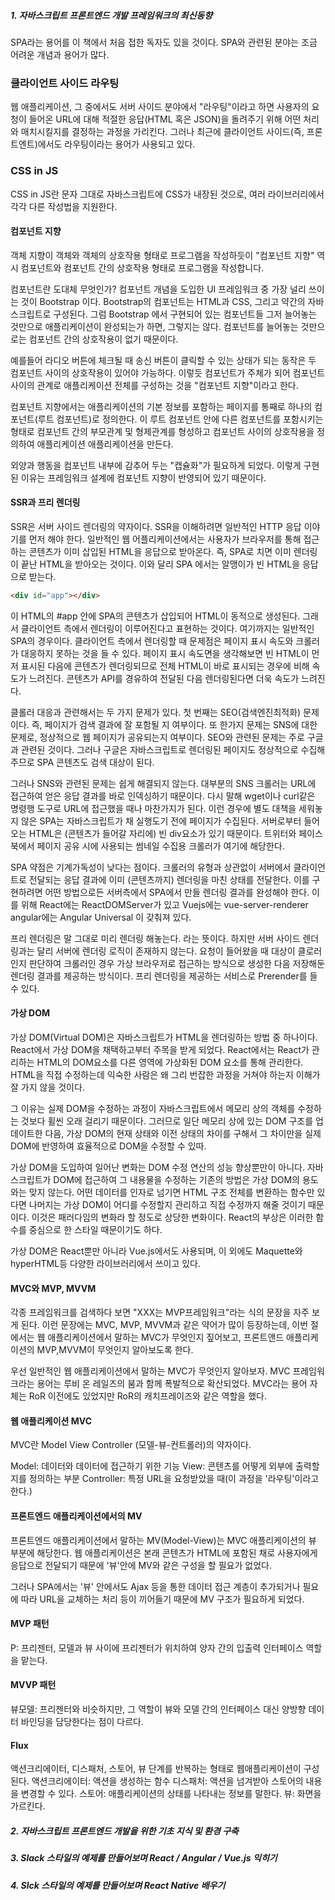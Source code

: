 ##### 1. 자바스크립트 프론트엔드 개발 프레임워크의 최신동향
SPA라는 용어를 이 책에서 처음 접한 독자도 있을 것이다.
SPA와 관련된 분야는 조금 어려운 개념과 용어가 많다.

### 클라이언트 사이드 라우팅
웹 애플리케이션, 그 중에서도 서버 사이드 분야에서 "라우팅"이라고 하면 사용자의 요청이 들어온 URL에 대해 적절한 응답(HTML 혹은 JSON)을 돌려주기 위해 어떤 처리와 매치시킬지를 결정하는 과정을 가리킨다. 그러나 최근에 클라이언트 사이드(즉, 프론트엔트)에서도 라우팅이라는 용어가 사용되고 있다.

### CSS in JS
CSS in JS란 문자 그대로 자바스크립트에 CSS가 내장된 것으로, 여러 라이브러리에서 각각 다른 작성법을 지원한다. 

#### 컴포넌트 지향
객체 지향이 객체와 객체의 상호작용 형태로 프로그램을 작성하듯이 "컴포넌트 지향" 역시 컴포넌트와 컴포넌트 간의 상호작용 형태로 프로그램을 작성합니다. 

컴포넌트란 도대체 무엇인가?
컴포넌트 개념을 도입한 UI 프레임워크 중 가장 널리 쓰이는 것이 Bootstrap 이다. Bootstrap의 컴포넌트는 HTML과 CSS, 그리고 약간의 자바스크립트로 구성된다. 그럼 Bootstrap 에서 구현되어 있는 컴포넌트들 그저 늘어놓는 것만으로 애플리케이션이 완성되는가 하면, 그렇지는 않다. 컴포넌트를 늘어놓는 것만으로는 컴포넌트 간의 상호작용이 없기 때문이다. 

예를들어 라디오 버튼에 체크될 때 송신 버튼이 클릭할 수 있는 상태가 되는 동작은 두 컴포넌트 사이의 상호작용이 있어야 가능하다. 이렇듯 컴포넌트가 주체가 되어 컴포넌트 사이의 관계로 애플리케이션 전체를 구성하는 것을 "컴포넌트 지향"이라고 한다. 

컴포넌트 지향에서는 애플리케이션의 기본 정보를 포함하는 페이지를 통째로 하나의 컴포넌트(루트 컴포넌트)로 정의한다. 이 루트 컴포넌트 안에 다른 컴포넌트를 포함시키는 형태로 컴포넌트 간의 부모관계 및 형제관계를 형성하고 컴포넌트 사이의 상호작용을 정의하여 애플리케이션 애플리케이션을 만든다.

외양과 행동을 컴포넌트 내부에 감추어 두는 "캡슐화"가 필요하게 되었다. 이렇게 구현된 이유는 프레임워크 설계에 컴포넌트 지향이 반영되어 있기 때문이다. 

#### SSR과 프리 렌더링
SSR은 서버 사이드 렌더링의 약자이다. SSR을 이해하려면 일반적인 HTTP 응답 이야기를 먼저 해야 한다. 일반적인 웹 어플리케이션에서는 사용자가 브라우저를 통해 접근하는 콘텐츠가 이미 삽입된 HTML을 응답으로 받아온다. 즉, SPA로 치면 이미 렌더링이 끝난 HTML을 받아오는 것이다. 이와 달리 SPA 에서는 알맹이가 빈 HTML을 응답으로 받는다. 

```html
<div id="app"></div>
```

이 HTML의 #app 안에 SPA의 콘텐츠가 삽입되어 HTML이 동적으로 생성된다. 그래서 클라이언트 측에서 렌더링이 이루어진다고 표현하는 것이다.
여기까지는 일반적인 SPA의 경우이다. 클라이언트 측에서 렌더링할 때 문제점은 페이지 표시 속도와 크롤러가 대응하지 못하는 것을 들 수 있다. 페이지 표시 속도면을 생각해보면 빈 HTML이 먼저 표시된 다음에 콘텐츠가 렌더링되므로 전체 HTML이 바로 표시되는 경우에 비해 속도가 느려진다. 콘텐츠가 API를 경유하여 전달된 다음 렌더링된다면 더욱 속도가 느려진다. 

클롤러 대응과 관련해서는 두 가지 문제가 있다. 첫 번째는 SEO(검색엔진최적화) 문제이다. 즉, 페이지가 검색 결과에 잘 포함될 지 여부이다. 또 한가지 문제는 SNS에 대한 문제로, 정상적으로 웹 페이지가 공유되는지 여부이다. SEO와 관련된 문제는 주로 구글과 관련된 것이다. 그러나 구글은 자바스크립트로 렌더링된 페이지도 정상적으로 수집해 주므로 SPA 콘텐츠도 검색 대상이 된다. 

그러나 SNS와 관련된 문제는 쉽게 해결되지 않는다. 대부분의 SNS 크롤러는 URL에 접근하여 얻은 응답 결과를 바로 인덱싱하기 때문이다. 
다시 말해 wget이나 curl같은 명령행 도구로 URL에 접근했을 때나 마찬가지가 된다. 이런 경우에 별도 대책을 세워놓지 않은 SPA는 자바스크립트가 채 실행도기 전에 페이지가 수집된다. 서버로부터 들어오는 HTML은 (콘텐츠가 들어갈 자리에) 빈 div요소가 있기 때문이다. 트위터와 페이스북에서 페이지 공유 시에 사용되는 썸네일 수집용 크롤러가 여기에 해당한다. 

SPA 약점은 기계가독성이 낮다는 점이다. 크롤러의 유형과 상관없이 서버에서 클라이언트로 전달되는 응답 결과에 이미 (콘텐츠까지) 렌더링을 마친 상태를 전달한다. 
이를 구현하려면 어떤 방법으로든 서버측에서 SPA에서 만들 렌더링 결과를 완성해야 한다. 이를 위해 React에는 ReactDOMServer가 있고 Vuejs에는 vue-server-renderer angular에는 Angular Universal 이 갖춰져 있다.

프리 렌더링은 말 그대로 미리 렌더링 해놓는다. 라는 뜻이다. 하지만 서버 사이드 렌더링과는 달리 서버에 렌더링 로직이 존재하지 않는다. 요청이 들어왔을 때 대상이 클로러인지 판단하여 크롤러인 경우 가상 브라우저로 접근하는 방식으로 생성한 다음 저장해둔 렌더링 결과를 제공하는 방식이다. 프리 렌더링을 제공하는 서비스로 Prerender를 들 수 있다. 

#### 가상 DOM
가상 DOM(Virtual DOM)은 자바스크립트가 HTML을 렌더링하는 방법 중 하나이다. React에서 가상 DOM을 채택하고부터 주목을 받게 되었다. React에서는 React가 관리하는 HTML의 DOM요소를 다른 영역에 가상화된 DOM 요소를 통해 관리한다. HTML을 직접 수정하는데 익숙한 사람은 왜 그리 번잡한 과정을 거쳐야 하는지 이해가 잘 가지 않을 것이다. 

그 이유는 실제 DOM을 수정하는 과정이 자바스크립트에서 메모리 상의 객체를 수정하는 것보다 휠씬 오래 걸리기 때문이다. 그러므로 일단 메모리 상에 있는 DOM 구조를 업데이트한 다음, 가상 DOM의 현재 상태와 이전 상태의 차이를 구해서 그 차이만을 실제 DOM에 반영하여 효율적으로 DOM을 수정할 수 있따.

가상 DOM을 도입하여 일어난 변화는 DOM 수정 연산의 성능 향상뿐만이 아니다. 자바스크립트가 DOM에 접근하여 그 내용물을 수정하는 기존의 방법은 가상 DOM의 용도와는 맞지 않는다. 어떤 데이터를 인자로 넘기면 HTML 구조 전체를 변환하는 함수만 있다면 나머지는 가상 DOM이 어디를 수정할지 관리하고 직접 수정까지 해줄 것이기 때문이다. 이것은 패러다임의 변화라 할 정도로 상당한 변화이다. React의 부상은 이러한 함수를 중심으로 한 스타일 때문이기도 하다. 

가상 DOM은 React뿐만 아니라 Vue.js에서도 사용되며, 이 외에도 Maquette와 hyperHTML등 다양한 라이브러리에서 쓰이고 있다. 

#### MVC와 MVP, MVVM
각종 프레임워크를 검색하다 보면 "XXX는 MVP프레임워크"라는 식의 문장을 자주 보게 된다. 이런 문장에는 MVC, MVP, MVVM과 같은 약어가 많이 등장하는데, 이번 절에서는 웹 애플리케이션에서 말하는 MVC가 무엇인지 짚어보고, 프론트앤드 애플리케이션의 MVP,MVVM이 무엇인지 알아보도록 한다. 

우선 일반적인 웹 애플리케이션에서 말하는 MVC가 무엇인지 알아보자. MVC 프레임워크라는 용어는 루비 온 레일즈의 붐과 함께 폭발적으로 확산되었다. MVC라는 용어 자체는 RoR 이전에도 있었지만 RoR의 캐치프레이즈와 같은 역할을 했다. 

#### 웹 애플리케이션 MVC
MVC란 Model View Controller (모델-뷰-컨트롤러)의 약자이다. 

Model: 데이터와 데이터에 접근하기 위한 기능
View: 콘텐츠를 어떻게 외부에 출력할지를 정의하는 부분
Controller: 특정 URL을 요청받았을 때(이 과정을 '라우팅'이라고 한다.)

#### 프론트엔드 애플리케이션에서의 MV
프론트엔드 애플리케이션에서 말하는 MV(Model-View)는 MVC 애플리케이션의 뷰 부분에 해당한다. 웹 애플리케이션은 본래 콘텐츠가 HTML에 포함된 채로 사용자에게 응답으로 전달되기 때문에 '뷰'안에 MV와 같은 구성을 할 필요가 없었다. 

그러나 SPA에서는 '뷰' 안에서도 Ajax 등을 통한 데이터 접근 계층이 추가되거나 필요에 따라 URL을 교체하는 처리 등이 끼어들기 때문에 MV 구조가 필요하게 되었다.

#### MVP 패턴
P: 프리젠터, 모델과 뷰 사이에 프리젠터가 위치하여 양자 간의 입출력 인터페이스 역할을 맡는다. 

#### MVVP 패턴
뷰모델: 프리젠터와 비슷하지만, 그 역할이 뷰와 모델 간의 인터페이스 대신 양방향 데이터 바인딩을 담당한다는 점이 다르다. 

#### Flux 
액션크리에이터, 디스패처, 스토어, 뷰 단계를 반복하는 형태로 웹애플리케이션이 구성된다. 
액션크리에이터: 액션을 생성하는 함수
디스패처: 액션을 넘겨받아 스토어의 내용을 변경할 수 있다. 
스토어: 애플리케이션의 상태를 나타내는 정보를 말한다. 
뷰: 화면을 가르킨다. 



##### 2. 자바스크립트 프론트엔드 개발을 위한 기초 지식 및 환경 구축

##### 3. Slack 스타일의 예제를 만들어보며 React / Angular / Vue.js 익히기

##### 4. Slck 스타일의 예제를 만들어보며 React Native 배우기 
